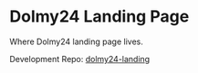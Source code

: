 # Dolmy24 Landing Page

Where Dolmy24 landing page lives.


Development Repo: [dolmy24-landing](https://github.com/gioretti/dolmy24-landing)
